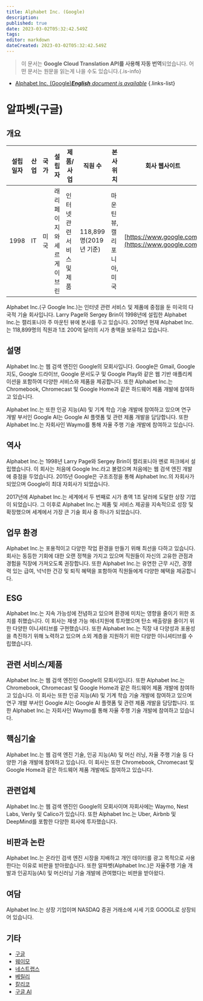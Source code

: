 ```yaml
---
title: Alphabet Inc. (Google)
description: 
published: true
date: 2023-03-02T05:32:42.549Z
tags: 
editor: markdown
dateCreated: 2023-03-02T05:32:42.549Z
---
```


> 이 문서는 **Google Cloud Translation API를 사용해 자동 번역**되었습니다.
어떤 문서는 원문을 읽는게 나을 수도 있습니다.{.is-info}



- [Alphabet Inc. (Google)***English** document is available*](/en/Knowledge-base/Dictionary/Company/alphabet-inc-google)
{.links-list}


# 알파벳(구글)
## 개요
| 설립일자 | 산업 | 국가 | 설립자 | 제품/사업 | 직원 수 | 본사 위치 | 회사 웹사이트 |
| --- | --- | --- | --- | --- | --- | --- | --- |
| 1998 | IT | 미국 | 래리 페이지와 세르게이 브린 | 인터넷 관련 서비스 및 제품 | 118,899명(2019년 기준) | 마운틴 뷰, 캘리포니아, 미국 | [https://www.google.com/](https://www.google.com/) |

Alphabet Inc.(구 Google Inc.)는 인터넷 관련 서비스 및 제품에 중점을 둔 미국의 다국적 기술 회사입니다. Larry Page와 Sergey Brin이 1998년에 설립한 Alphabet Inc.는 캘리포니아 주 마운틴 뷰에 본사를 두고 있습니다. 2019년 현재 Alphabet Inc.는 118,899명의 직원과 1조 200억 달러의 시가 총액을 보유하고 있습니다.

## 설명
Alphabet Inc.는 웹 검색 엔진인 Google의 모회사입니다. Google은 Gmail, Google 지도, Google 드라이브, Google 문서도구 및 Google Play와 같은 웹 기반 애플리케이션을 포함하여 다양한 서비스와 제품을 제공합니다. 또한 Alphabet Inc.는 Chromebook, Chromecast 및 Google Home과 같은 하드웨어 제품 개발에 참여하고 있습니다.

Alphabet Inc.는 또한 인공 지능(AI) 및 기계 학습 기술 개발에 참여하고 있으며 연구 개발 부서인 Google AI는 Google AI 플랫폼 및 관련 제품 개발을 담당합니다. 또한 Alphabet Inc.는 자회사인 Waymo를 통해 자율 주행 기술 개발에 참여하고 있습니다.

## 역사
Alphabet Inc.는 1998년 Larry Page와 Sergey Brin이 캘리포니아 멘로 파크에서 설립했습니다. 이 회사는 처음에 Google Inc.라고 불렸으며 처음에는 웹 검색 엔진 개발에 중점을 두었습니다. 2015년 Google은 구조조정을 통해 Alphabet Inc.의 자회사가 되었으며 Google이 최대 자회사가 되었습니다.

2017년에 Alphabet Inc.는 세계에서 두 번째로 시가 총액 1조 달러에 도달한 상장 기업이 되었습니다. 그 이후로 Alphabet Inc.는 제품 및 서비스 제공을 지속적으로 성장 및 확장했으며 세계에서 가장 큰 기술 회사 중 하나가 되었습니다.

## 업무 환경
Alphabet Inc.는 포용적이고 다양한 작업 환경을 만들기 위해 최선을 다하고 있습니다. 회사는 동등한 기회에 대한 오랜 정책을 가지고 있으며 직원들이 자신의 고유한 관점과 경험을 직장에 가져오도록 권장합니다. 또한 Alphabet Inc.는 유연한 근무 시간, 경쟁력 있는 급여, 넉넉한 건강 및 퇴직 혜택을 포함하여 직원들에게 다양한 혜택을 제공합니다.

## ESG
Alphabet Inc.는 지속 가능성에 전념하고 있으며 환경에 미치는 영향을 줄이기 위한 조치를 취했습니다. 이 회사는 재생 가능 에너지원에 투자했으며 탄소 배출량을 줄이기 위한 다양한 이니셔티브를 구현했습니다. 또한 Alphabet Inc.는 직장 내 다양성과 포용성을 촉진하기 위해 노력하고 있으며 소외 계층을 지원하기 위한 다양한 이니셔티브를 수립했습니다.

## 관련 서비스/제품
Alphabet Inc.는 웹 검색 엔진인 Google의 모회사입니다. 또한 Alphabet Inc.는 Chromebook, Chromecast 및 Google Home과 같은 하드웨어 제품 개발에 참여하고 있습니다. 이 회사는 또한 인공 지능(AI) 및 기계 학습 기술 개발에 참여하고 있으며 연구 개발 부서인 Google AI는 Google AI 플랫폼 및 관련 제품 개발을 담당합니다. 또한 Alphabet Inc.는 자회사인 Waymo를 통해 자율 주행 기술 개발에 참여하고 있습니다.

## 핵심기술
Alphabet Inc.는 웹 검색 엔진 기술, 인공 지능(AI) 및 머신 러닝, 자율 주행 기술 등 다양한 기술 개발에 참여하고 있습니다. 이 회사는 또한 Chromebook, Chromecast 및 Google Home과 같은 하드웨어 제품 개발에도 참여하고 있습니다.

## 관련업체
Alphabet Inc.는 웹 검색 엔진인 Google의 모회사이며 자회사에는 Waymo, Nest Labs, Verily 및 Calico가 있습니다. 또한 Alphabet Inc.는 Uber, Airbnb 및 DeepMind를 포함한 다양한 회사에 투자했습니다.

## 비판과 논란
Alphabet Inc.는 온라인 검색 엔진 시장을 지배하고 개인 데이터를 광고 목적으로 사용한다는 이유로 비판을 받아왔습니다. 또한 알파벳(Alphabet Inc.)은 자율주행 기술 개발과 인공지능(AI) 및 머신러닝 기술 개발에 관여했다는 비판을 받아왔다.

## 여담
Alphabet Inc.는 상장 기업이며 NASDAQ 증권 거래소에 시세 기호 GOOGL로 상장되어 있습니다.

## 기타
- [구글](https://www.google.com/)
- [웨이모](https://waymo.com/)
- [네스트랩스](https://nest.com/)
- [베릴리](https://verily.com/)
- [칼리코](https://www.calicolabs.com/)
- [구글 AI](https://ai.google/)